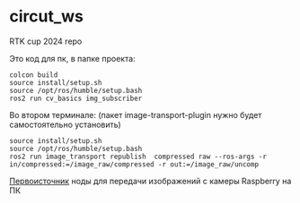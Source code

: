 # circut_ws
RTK cup 2024 repo

Это код для пк, в папке проекта:

```
colcon build
source install/setup.sh
source /opt/ros/humble/setup.bash
ros2 run cv_basics img_subscriber
```

Во втором терминале:
(пакет image-transport-plugin нужно будет самостоятельно установить)
```
source install/setup.sh
source /opt/ros/humble/setup.bash
ros2 run image_transport republish  compressed raw --ros-args -r in/compressed:=/image_raw/compressed -r out:=/image_raw/uncomp
```

[Первоисточник](https://github.com/Charmpy/circut_ws) ноды для передачи изображений с камеры Raspberry на ПК 
